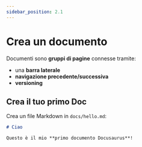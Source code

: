 ```yaml
---
sidebar_position: 2.1
---
```


# Crea un documento

Documenti sono **gruppi di pagine** connesse tramite:

- una **barra laterale**
- **navigazione precedente/successiva**
- **versioning**

## Crea il tuo primo Doc

Crea un file Markdown in `docs/hello.md`:

```md title="docs/hello.md"
# Ciao

Questo è il mio **primo documento Docusaurus**!
```